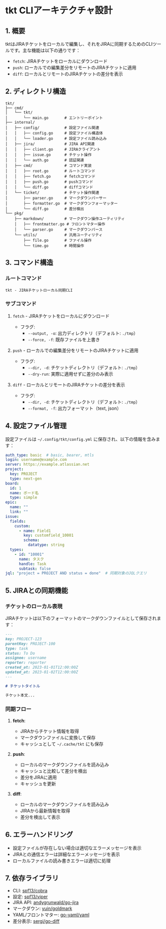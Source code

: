 # tkt CLIアーキテクチャ設計

## 1. 概要

tktはJIRAチケットをローカルで編集し、それをJIRAに同期するためのCLIツールです。主な機能は以下の通りです：

- `fetch`: JIRAチケットをローカルにダウンロード
- `push`: ローカルでの編集差分をリモートのJIRAチケットに適用
- `diff`: ローカルとリモートのJIRAチケットの差分を表示

## 2. ディレクトリ構造

```
tkt/
├── cmd/
│   └── tkt/
│       └── main.go       # エントリーポイント
├── internal/
│   ├── config/           # 設定ファイル関連
│   │   ├── config.go     # 設定ファイル構造体
│   │   └── loader.go     # 設定ファイル読み込み
│   ├── jira/             # JIRA API関連
│   │   ├── client.go     # JIRAクライアント
│   │   ├── issue.go      # チケット操作
│   │   └── auth.go       # 認証関連
│   ├── cmd/              # コマンド実装
│   │   ├── root.go       # ルートコマンド
│   │   ├── fetch.go      # fetchコマンド
│   │   ├── push.go       # pushコマンド
│   │   └── diff.go       # diffコマンド
│   └── ticket/           # チケット操作関連
│       ├── parser.go     # マークダウンパーサー
│       ├── formatter.go  # マークダウンフォーマッター
│       └── diff.go       # 差分検出
└── pkg/
    ├── markdown/         # マークダウン操作ユーティリティ
    │   ├── frontmatter.go # フロントマター操作
    │   └── parser.go     # マークダウンパース
    └── utils/            # 汎用ユーティリティ
        ├── file.go       # ファイル操作
        └── time.go       # 時間操作
```

## 3. コマンド構造

### ルートコマンド

```
tkt - JIRAチケットローカル同期CLI
```

### サブコマンド

1. `fetch` - JIRAチケットをローカルにダウンロード
   - フラグ:
     - `--output, -o`: 出力ディレクトリ（デフォルト: `./tmp`）
     - `--force, -f`: 既存ファイルを上書き

2. `push` - ローカルでの編集差分をリモートのJIRAチケットに適用
   - フラグ:
     - `--dir, -d`: チケットディレクトリ（デフォルト: `./tmp`）
     - `--dry-run`: 実際に適用せずに差分のみ表示

3. `diff` - ローカルとリモートのJIRAチケットの差分を表示
   - フラグ:
     - `--dir, -d`: チケットディレクトリ（デフォルト: `./tmp`）
     - `--format, -f`: 出力フォーマット（text, json）

## 4. 設定ファイル管理

設定ファイルは `~/.config/tkt/config.yml` に保存され、以下の情報を含みます：

```yaml
auth_type: basic  # basic, bearer, mtls
login: username@example.com
server: https://example.atlassian.net
project:
  key: PROJECT
  type: next-gen
board:
  id: 1
  name: ボード名
  type: simple
epic:
  name: ""
  link: ""
issue:
  fields:
    custom:
      - name: Field1
        key: customfield_10001
        schema:
          datatype: string
  types:
    - id: "10001"
      name: タスク
      handle: Task
      subtask: false
jql: "project = PROJECT AND status = done"  # 同期対象のJQLクエリ
```

## 5. JIRAとの同期機能

### チケットのローカル表現

JIRAチケットは以下のフォーマットのマークダウンファイルとして保存されます：

```markdown
---
key: PROJECT-123
parentKey: PROJECT-100
type: task
status: To Do
assignee: username
reporter: reporter
created_at: 2023-01-01T12:00:00Z
updated_at: 2023-01-02T12:00:00Z
---

# チケットタイトル

チケット本文...
```

### 同期フロー

1. **fetch**:
   - JIRAからチケット情報を取得
   - マークダウンファイルに変換して保存
   - キャッシュとして `~/.cache/tkt` にも保存

2. **push**:
   - ローカルのマークダウンファイルを読み込み
   - キャッシュと比較して差分を検出
   - 差分をJIRAに適用
   - キャッシュを更新

3. **diff**:
   - ローカルのマークダウンファイルを読み込み
   - JIRAから最新情報を取得
   - 差分を検出して表示

## 6. エラーハンドリング

- 設定ファイルが存在しない場合は適切なエラーメッセージを表示
- JIRAとの通信エラーは詳細なエラーメッセージを表示
- ローカルファイルの読み書きエラーは適切に処理

## 7. 依存ライブラリ

- CLI: [spf13/cobra](https://github.com/spf13/cobra)
- 設定: [spf13/viper](https://github.com/spf13/viper)
- JIRA API: [andygrunwald/go-jira](https://github.com/andygrunwald/go-jira)
- マークダウン: [yuin/goldmark](https://github.com/yuin/goldmark)
- YAML/フロントマター: [go-yaml/yaml](https://github.com/go-yaml/yaml)
- 差分表示: [sergi/go-diff](https://github.com/sergi/go-diff)
